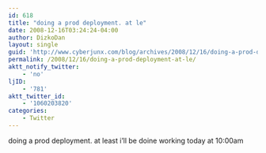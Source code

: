 ```yaml
---
id: 618
title: "doing a prod deployment. at le"
date: 2008-12-16T03:24:24-04:00
author: DizkoDan
layout: single
guid: 'http://www.cyberjunx.com/blog/archives/2008/12/16/doing-a-prod-deployment-at-le/'
permalink: /2008/12/16/doing-a-prod-deployment-at-le/
aktt_notify_twitter:
    - 'no'
ljID:
    - '781'
aktt_twitter_id:
    - '1060203820'
categories:
    - Twitter
---
```


doing a prod deployment. at least i’ll be doine working today at 10:00am